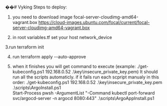 ��#   V y k i n g 
 
 Steps to deploy:
1. you need to download image focal-server-cloudimg-amd64-vagrant.box
https://cloud-images.ubuntu.com/focal/current/focal-server-cloudimg-amd64-vagrant.box

2. in root variables.tf set your host network_device

3.run terraform init

4. run terraform apply --auto-approve

5. when it finishes you will get command to execute (example: ./get-kubeconfig.ps1 192.168.0.52 .\key\insecure_private_key.pem)
It should run all the scripts automaticly.
if it fails run each scpript manualy in this order:
./get-kubeconfig.ps1 192.168.0.52 .\key\insecure_private_key.pem
.\scripts\ArgoInstall.ps1   
Start-Process pwsh -ArgumentList "-Command kubectl port-forward svc/argocd-server -n argocd 8080:443" 
.\scripts\ArgoAppInstall.ps1
